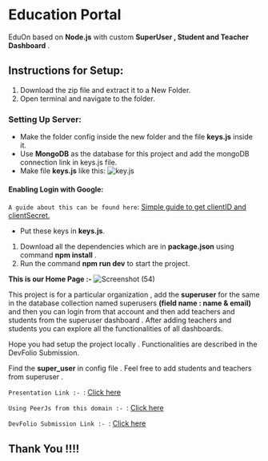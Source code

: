 # Education Portal
EduOn based on **Node.js**  with custom **SuperUser , Student and Teacher Dashboard** .
## Instructions for Setup:
1. Download the zip file and extract it to a New Folder.
2. Open terminal and navigate to the folder.
  ### Setting Up Server:
   * Make the folder config inside the new folder and the file **keys.js** inside it.
   * Use **MongoDB** as the database for this project and add the mongoDB connection link in keys.js file.
   * Make file **keys.js** like this: ![key.js](https://user-images.githubusercontent.com/54629424/79287275-e9e38e80-7ee0-11ea-8041-9f8dd3ab330f.png)

 #### Enabling Login with Google:
  `A guide about this can be found here`: [Simple guide to get clientID and clientSecret.](https://developers.google.com/adwords/api/docs/guides/authentication)
   * Put these keys in **keys.js**.
1. Download all the dependencies which are in **package.json** using command **npm install** .
1. Run the command **npm run dev** to start the project.

**This is our Home Page :-**
![Screenshot (54)](https://user-images.githubusercontent.com/54629424/92310556-5153c500-efcd-11ea-9035-d742d1f4b4a7.png)

This project is for a particular organization , add the **superuser** for the same in the database collection named superusers **(field name : name & email)** and then you can login from that account and then add teachers and students from the superuser dashboard . 
After adding teachers and students you can explore all the functionalities of all dashboards.

Hope you had setup the project locally . Functionalities are described in the DevFolio Submission.

Find the **super_user** in config file . Feel free to add students and teachers from superuser .

`Presentation Link :- `: [Click here](https://docs.google.com/presentation/d/15WAub5ldWeMs-Hjag1PWxJh1dwYY41rhazj-YsyKDtg/edit?usp=sharing)

`Using PeerJs from this domain :- `: [Click here](https://github.com/harshitg00/peerjs_EduOn)

`DevFolio Submission Link :- `: [Click here](https://devfolio.co/submissions/EduOn)
## Thank You !!!!

